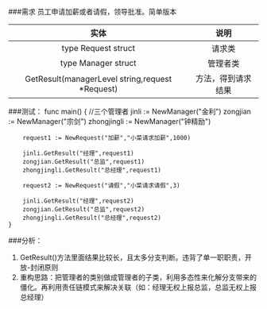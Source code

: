###需求
员工申请加薪或者请假，领导批准。简单版本

实体 | 说明
:---: | :---:
type Request struct | 请求类
type Manager struct | 管理者类
GetResult(managerLevel string,request *Request) | 方法，得到请求结果

###测试：
    func main()  {
       //三个管理者
        jinli := NewManager("金利")
        zongjian := NewManager("宗剑")
        zhongjingli := NewManager("钟精励")
    
        request1 := NewRequest("加薪","小菜请求加薪",1000)
    
        jinli.GetResult("经理",request1)
        zongjian.GetResult("总监",request1)
        zhongjingli.GetResult("总经理",request1)
    
        request2 := NewRequest("请假","小菜请求请假",3)
    
        jinli.GetResult("经理",request2)
        zongjian.GetResult("总监",request2)
        zhongjingli.GetResult("总经理",request2)
    }

###分析：
1. GetResult()方法里面结果比较长，且太多分支判断。违背了单一职职责，开放-封闭原则
2. 重构思路：把管理者的类别做成管理者的子类，利用多态性来化解分支带来的僵化。再利用责任链模式来解决关联（如：经理无权上报总监，总监无权上报总经理）


